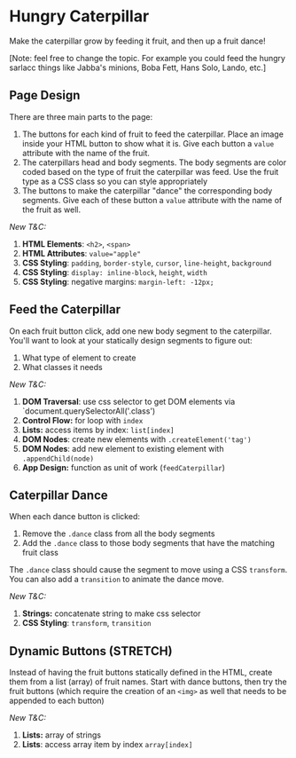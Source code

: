 Hungry Caterpillar
===

Make the caterpillar grow by feeding it fruit, and then up a fruit dance!

[Note: feel free to change the topic. For example you could feed the hungry sarlacc 
things like Jabba's minions, Boba Fett, Hans Solo, Lando, etc.]

## Page Design

There are three main parts to the page:

1. The buttons for each kind of fruit to feed the caterpillar. 
Place an image inside your HTML button to show what it is. Give each 
button a `value` attribute with the name of the fruit. 
1. The caterpillars head and body segments. The body segments are color 
coded based on the type of fruit the caterpillar was feed. Use the fruit type 
as a CSS class so you can style appropriately
1. The buttons to make the caterpillar "dance" the corresponding body segments. Give each
of these button a `value` attribute with the name of the fruit as well.

_New T&C:_

1. **HTML Elements**: `<h2>`, `<span>`
1. **HTML Attributes**: `value="apple"`
1. **CSS Styling**: `padding`, `border-style`, `cursor`, `line-height`, `background`
1. **CSS Styling**: `display: inline-block`, `height`, `width`
1. **CSS Styling**: negative margins: `margin-left: -12px;`

## Feed the Caterpillar

On each fruit button click, add one new body segment to the caterpillar. 
You'll want to look at your statically design segments to figure out:
1. What type of element to create
1. What classes it needs

_New T&C:_

1. **DOM Traversal**: use css selector to get DOM elements via `document.querySelectorAll('.class')
1. **Control Flow:** for loop with `index`
1. **Lists:** access items by index: `list[index]`
1. **DOM Nodes**: create new elements with `.createElement('tag')`
1. **DOM Nodes**: add new element to existing element with `.appendChild(node)`
1. **App Design:** function as unit of work (`feedCaterpillar`)

## Caterpillar Dance

When each dance button is clicked:

1. Remove the `.dance` class from all the body segments
1. Add the `.dance` class to those body segments that have the matching fruit class

The `.dance` class should cause the segment to move using a CSS `transform`. You can also
add a `transition` to animate the dance move.


_New T&C:_

1. **Strings:** concatenate string to make css selector
1. **CSS Styling**: `transform`, `transition`

## Dynamic Buttons (STRETCH)

Instead of having the fruit buttons statically defined in the HTML, create them from
a list (array) of fruit names. Start with dance buttons, then try the fruit buttons (which require the creation of an `<img>` as well that needs to be appended to each
button)

_New T&C:_

1. **Lists:** array of strings
1. **Lists**: access array item by index `array[index]`

